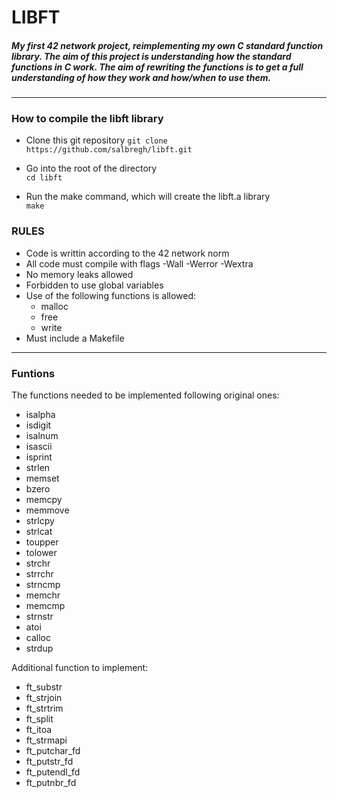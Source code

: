 # LIBFT

##### My first 42 network project, reimplementing my own C standard function library. The aim of this project is understanding how the standard functions in C work. The aim of rewriting the functions is to get a full understanding of how they work and how/when to use them.

***

### How to compile the libft library
* Clone this git repository
`git clone https://github.com/salbregh/libft.git`

* Go into the root of the directory <br>
`cd libft`

* Run the make command, which will create the libft.a library<br>
`make`


### RULES
* Code is writtin according to the 42 network norm
* All code must compile with flags -Wall -Werror -Wextra
* No memory leaks allowed
* Forbidden to use global variables
* Use of the following functions is allowed:
    * malloc
    * free
    * write
* Must include a Makefile

***
### Funtions
The functions needed to be implemented following original ones:
* isalpha
* isdigit
* isalnum
* isascii
* isprint
* strlen
* memset
* bzero
* memcpy
* memmove
* strlcpy
* strlcat
* toupper
* tolower
* strchr
* strrchr
* strncmp
* memchr
* memcmp
* strnstr
* atoi
* calloc
* strdup

Additional function to implement:
* ft_substr
* ft_strjoin
* ft_strtrim
* ft_split
* ft_itoa
* ft_strmapi
* ft_putchar_fd
* ft_putstr_fd
* ft_putendl_fd
* ft_putnbr_fd
